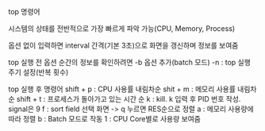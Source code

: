 top 명령어

시스템의 상태를 전반적으로 가장 빠르게 파악 가능(CPU, Memory, Process)

옵션 없이 입력하면 interval 간격(기본 3초)으로 화면을 갱신하며 정보를 보여줌

top 실행 전 옵션
    순간의 정보를 확인하려면 -b 옵션 추가(batch 모드)
    -n : top 실행 주기 설정(반복 횟수)

top 실행 후 명령어
    shift + p : CPU 사용률 내림차순
    shit + m : 메모리 사용률 내림차순
    shift + t : 프로세스가 돌아가고 있는 시간 순
    k : kill. k 입력 후 PID 번호 작성. signal은 9
    f : sort field 선택 화면 -> q 누르면 RES순으로 정렬
    a : 메모리 사용량에 따라 정렬
    b : Batch 모드로 작동
    1 : CPU Core별로 사용량 보여줌

